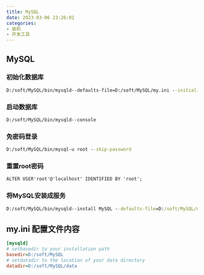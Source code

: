 ```yaml
---
title: MySQL
date: 2023-03-06 23:26:01
categories:
- 装机
- 开发工具
---
```


## MySQL

### 初始化数据库
```cmd
D:/soft/MySQL/bin/mysqld--defaults-file=D:/soft/MySQL/my.ini --initialize-insecure --user=mysql
```
### 启动数据库
```cmd
D:/soft/MySQL/bin/mysqld--console
```
### 免密码登录
```cmd
D:/soft/MySQL/bin/mysql-u root --skip-password
```
### 重置root密码
```cmd
ALTER USER'root'@'localhost' IDENTIFIED BY 'root';
```
### 将MySQL安装成服务
```cmd
D:/soft/MySQL/bin/mysqld--install MySQL --defaults-file=D:/soft/MySQL/my.ini
```
 
## my.ini 配置文件内容
```ini
[mysqld]
# setbasedir to your installation path
basedir=D:/soft/MySQL
# setdatadir to the location of your data directory
datadir=D:/soft/MySQL/data
```